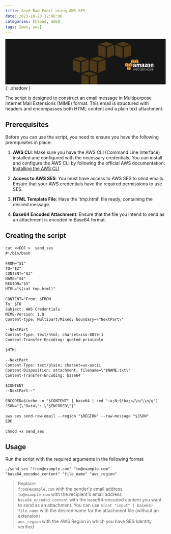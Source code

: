 ```yaml
---
title: Send Raw Email using AWS SES
date: 2023-10-20 12:00:00
categories: [Cloud, AWS]
tags: [aws, ses]
---
```

<script defer data-domain="senad-d.github.io" src="https://plus.seki.ink/js/script.js"></script>
![](https://github.com/senad-d/senad-d.github.io/blob/main/_media/images/backgroun.png?raw=true){: .shadow }

The script is designed to construct an email message in Multipurpose Internet Mail Extensions (MIME) format. This email is structured with headers and encompasses both HTML content and a plain text attachment.

## **Prerequisites**

Before you can use the script, you need to ensure you have the following prerequisites in place:

1.  **AWS CLI**: Make sure you have the AWS CLI (Command Line Interface) installed and configured with the necessary credentials. You can install and configure the AWS CLI by following the official AWS documentation: [Installing the AWS CLI](https://docs.aws.amazon.com/cli/latest/userguide/install-cliv2.html)
    
2.  **Access to AWS SES**: You must have access to AWS SES to send emails. Ensure that your AWS credentials have the required permissions to use SES.

2. **HTML Template File**: Have the 'tmp.html' file ready, containing the desired message.

3. **Base64 Encoded Attachment**: Ensure that the file you intend to send as an attachment is encoded in Base64 format.

## **Creating the script**
```shell
cat <<EOF >  send_ses
#!/bin/bash

FROM="$1"
TO="$2"
CONTENT="$3"
NAME="$4"
REGION="$5"
HTML="$(cat tmp.html)"

CONTENT="From: $FROM
To: $TO
Subject: AWS Credentials
MIME-Version: 1.0
Content-type: Multipart/Mixed; boundary=\"NextPart\"

--NextPart
Content-Type: text/html; charset=iso-8859-1
Content-Transfer-Encoding: quoted-printable

$HTML

--NextPart
Content-Type: text/plain; charset=us-ascii
Content-Disposition: attachment; filename=\"$NAME.txt\"
Content-Transfer-Encoding: base64

$CONTENT
--NextPart--"

ENCODED=$(echo -n "$CONTENT" | base64 | sed ':a;N;$!ba;s/\n/\\n/g')
JSON="{\"Data\": \"$ENCODED\"}"

aws ses send-raw-email --region "$REGION" --raw-message "$JSON"
EOF

chmod +x send_ses
```

## **Usage**

Run the script with the required arguments in the following format:
    
```shell
./send_ses "from@example.com" "to@example.com" "base64_encoded_content" "file_name" "aws_region"
```
   > Replace:<br>
   `from@example.com` with the sender's email address<br>
   `to@example.com` with the recipient's email address<br>
   `base64_encoded_content` with the base64-encoded content you want to send as an attachment. You can use `$(cat "input" | base64)`<br>
   `file_name` with the desired name for the attachment file (without an extension)<br>
   `aws_region` with the AWS Region in which you have SES Identity verified


